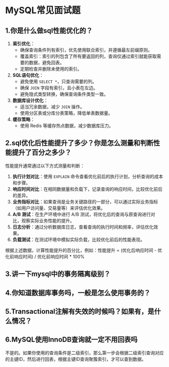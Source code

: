 # MySQL常见面试题
## 1.你是什么做sql性能优化的？
1. **索引优化**：
   - 确保查询条件列有索引，优先使用联合索引，并遵循最左前缀原则。
   - 覆盖索引：索引的列包含了所有要返回的列，查询仅通过索引就能获取需要的数据，避免回表。
   - 定期检查并删除未使用的索引。
2. **SQL语句优化**：
   - 避免使用 `SELECT *`，只查询需要的列。
   - 确保 `JOIN` 字段有索引，且小表在左边。
   - 避免隐式类型转换，确保查询条件类型一致。
3. **数据库设计优化**：
   - 适当冗余数据，减少 `JOIN` 操作。
   - 使用分区表或分库分表策略，降低单表数据量。
4. **缓存策略**：
   - 使用 Redis 等缓存热点数据，减少数据库压力。
## 2.sql优化后性能提升了多少？你是怎么测量和判断性能提升了百分之多少？
性能提升通常通过以下方式测量和判断：
1. **执行计划对比**：使用 `EXPLAIN` 命令查看优化前后的执行计划，分析查询的成本和步骤。
2. **响应时间对比**：在相同数据量和负载下，记录查询的响应时间，比较优化前后的差异。
5. **业务指标对比**：如果查询是业务关键路径的一部分，可以通过实际业务指标（如用户访问量、交易量等）来评估优化效果。
6. **A/B 测试**：在生产环境中进行 A/B 测试，将优化后的查询与原查询进行对比，观察实际业务性能的提升。
7. **日志分析**：通过分析数据库日志，查看查询的执行时间和频率，评估优化效果。
8. **负载测试**：在测试环境中模拟实际负载，比较优化前后的性能表现。  

根据上述数据，计算性能提升的百分比，例如：性能提升 = (优化后响应时间 - 优化前响应时间) / 优化前响应时间 * 100%

## 3.讲一下mysql中的事务隔离级别？

## 4.你知道数据库事务吗，一般是怎么使用事务的？

## 5.Transactional注解有失效的时候吗？如果有，是什么情况？

## 6.MySQL使用InnoDB查询就一定不用回表吗
不是的。如果你使用的查询条件是二级索引，那么第一步会根据二级索引查询对应的主键ID，然后进行回表，根据主键ID查询聚簇索引，才可以查到数据。
